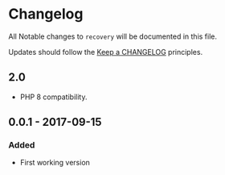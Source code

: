 # Changelog

All Notable changes to `recovery` will be documented in this file.

Updates should follow the [Keep a CHANGELOG](http://keepachangelog.com/) principles.

## 2.0

- PHP 8 compatibility.

## 0.0.1 - 2017-09-15
### Added
- First working version

